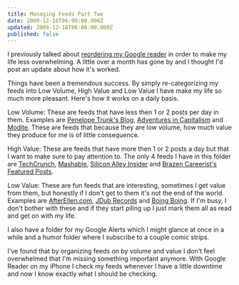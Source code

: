 ```yaml
---
title: Managing Feeds Part Two
date: 2009-12-16T06:00:00.000Z
updated: 2009-12-16T06:00:00.000Z
published: false
---
```


I previously talked about [reordering my Google reader](/managing-feeds/) in order to make my life less overwhelming.  A little over a month has gone by and I thought I'd post an update about how it's worked.

Things have been a tremendous success.  By simply re-categorizing my feeds into Low Volume, High Value and Low Value I have make my life so much more pleasant.  Here's how it works on a daily basis.

Low Volume: These are feeds that have less then 1 or 2 posts per day in them.  Examples are [Penelope Trunk's Blog](http://blog.penelopetrunk.com/), [Adventures in Capitalism](http://chrisyeh.blogspot.com/) and [Modite](http://modite.com/blog/).  These are feeds that because they are low volume, how much value they produce for me is of little consequence.

High Value: These are feeds that have more then 1 or 2 posts a day but that I want to make sure to pay attention to.  The only 4 feeds I have in this folder are [TechCrunch](http://www.techcrunch.com/), [Mashable](http://mashable.com/), [Silicon Alley Insider](http://www.businessinsider.com/) and [Brazen Careerist's Featured Posts](http://www.brazencareerist.com/category/features).

Low Value: These are fun feeds that are interesting, sometimes I get value from them, but honestly if I don't get to them it's not the end of the world.  Examples are [AfterEllen.com](http://afterellen.com/), [JDub Records](http://blog.jdubrecords.org/) and [Boing Boing](http://www.boingboing.net/).  If I'm busy, I don't bother with these and if they start piling up I just mark them all as read and get on with my life.

I also have a folder for my Google Alerts which I might glance at once in a while and a humor folder where I subscribe to a couple comic strips.

I've found that by organizing feeds on by volume and value I don't feel overwhelmed that I'm missing something important anymore.  With Google Reader on my iPhone I check my feeds whenever I have a little downtime and now I know exactly what I should be checking.

